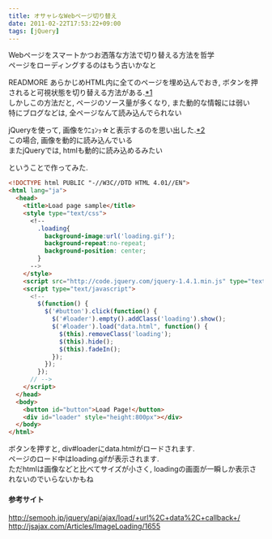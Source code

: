 ```yaml
---
title: オサャレなWebページ切り替え
date: 2011-02-22T17:53:22+09:00
tags: [jQuery]
---
```


Webページをスマートかつお洒落な方法で切り替える方法を哲学  
ページをローディングするのはもう古いかなと

READMORE
あらかじめHTML内に全てのページを埋め込んでおき, ボタンを押されると可視状態を切り替える方法がある\.[\*1](#f1)  
しかしこの方法だと, ページのソース量が多くなり, また動的な情報には弱い  
特にブログなどは, 全ページなんて読み込んでられない

  
jQueryを使って, 画像をｳﾆｮﾝｯ☆と表示するのを思い出した\.[\*2](#f2)  
この場合, 画像を動的に読み込んでいる  
またjQueryでは, htmlも動的に読み込めるみたい

  
ということで作ってみた\.

```html
<!DOCTYPE html PUBLIC "-//W3C//DTD HTML 4.01//EN">
<html lang="ja">
  <head>
    <title>Load page sample</title>
    <style type="text/css">
      <!--
        .loading{
          background-image:url('loading.gif');
          background-repeat:no-repeat;
          background-position: center;
        }
      -->
    </style>
    <script src="http://code.jquery.com/jquery-1.4.1.min.js" type="text/javascript"></script>
    <script type="text/javascript">
      <!--
        $(function() {
          $('#button').click(function() {
            $('#loader').empty().addClass('loading').show();
            $('#loader').load("data.html", function() {
              $(this).removeClass('loading');
              $(this).hide();
              $(this).fadeIn();
            });
          });
        });
      // -->
    </script>
  </head>
  <body>
    <button id="button">Load Page!</button>
    <div id="loader" style="height:800px"></div>
  </body>
</html>
```

ボタンを押すと, div\#loaderにdata\.htmlがロードされます\.  
ページのロード中はloading\.gifが表示されます\.  
ただhtmlは画像などと比べてサイズが小さく, loadingの画面が一瞬しか表示されないのでいらないかもね

#### 参考サイト

[http://semooh\.jp/jquery/api/ajax/load/\+url%2C\+data%2C\+callback\+/](http://semooh.jp/jquery/api/ajax/load/+url%2C+data%2C+callback+/)  
[http://jsajax\.com/Articles/ImageLoading/1655](http://jsajax.com/Articles/ImageLoading/1655)

